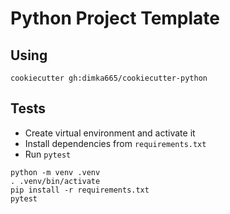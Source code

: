 Python Project Template
=======================

Using
-----
```commandline
cookiecutter gh:dimka665/cookiecutter-python
```

Tests
-----
- Create virtual environment and activate it
- Install dependencies from `requirements.txt`
- Run `pytest`

```commandline
python -m venv .venv
. .venv/bin/activate
pip install -r requirements.txt
pytest
```
